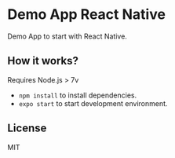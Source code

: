 # Demo App React Native

Demo App to start with React Native.

## How it works?

Requires Node.js > 7v 

* `npm install` to install dependencies.
* `expo start` to start development environment.

## License

MIT
